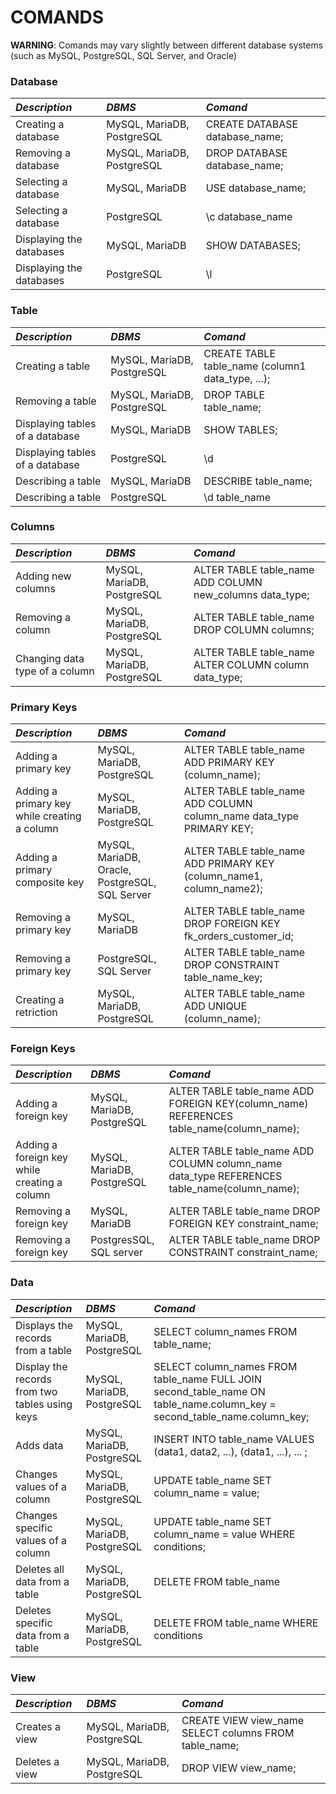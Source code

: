 # COMANDS
**WARNING**: Comands may vary slightly between different database systems (such as MySQL, PostgreSQL, SQL Server, and Oracle)


### Database
| *Description* | *DBMS* | *Comand* |
|:------|:------|:------|
| Creating a database | MySQL, MariaDB, PostgreSQL | CREATE DATABASE database_name; |
| Removing a database | MySQL, MariaDB, PostgreSQL | DROP DATABASE database_name;|
| Selecting a database | MySQL, MariaDB | USE database_name; |
| Selecting a database | PostgreSQL | \c database_name |
| Displaying the databases | MySQL, MariaDB | SHOW DATABASES; |
| Displaying the databases | PostgreSQL | \l |


### Table
| *Description* | *DBMS* | *Comand* |
|:------|:------|:------|
| Creating a table | MySQL, MariaDB, PostgreSQL | CREATE TABLE table_name (column1 data_type, ...); |
| Removing a table | MySQL, MariaDB, PostgreSQL | DROP TABLE table_name; |
| Displaying tables of a database | MySQL, MariaDB | SHOW TABLES; |
| Displaying tables of a database | PostgreSQL | \d |
| Describing a table | MySQL, MariaDB | DESCRIBE table_name; |
| Describing a table | PostgreSQL | \d table_name |


### Columns
| *Description* | *DBMS* | *Comand* |
|:------|:------|:------|
| Adding new columns | MySQL, MariaDB, PostgreSQL | ALTER TABLE table_name ADD COLUMN new_columns data_type; |
| Removing a column | MySQL, MariaDB, PostgreSQL | ALTER TABLE table_name DROP COLUMN columns; |
| Changing data type of a column | MySQL, MariaDB, PostgreSQL | ALTER TABLE table_name ALTER COLUMN column data_type; |


### Primary Keys
| *Description* | *DBMS* | *Comand* |
|:------|:------|:------|
| Adding a primary key | MySQL, MariaDB, PostgreSQL | ALTER TABLE table_name ADD PRIMARY KEY (column_name); |
| Adding a primary key while creating a column| MySQL, MariaDB, PostgreSQL | ALTER TABLE table_name ADD COLUMN column_name data_type PRIMARY KEY; |
| Adding a primary composite key |  MySQL, MariaDB, Oracle, PostgreSQL, SQL Server | ALTER TABLE table_name ADD PRIMARY KEY (column_name1, column_name2); |
| Removing a primary key | MySQL, MariaDB | ALTER TABLE table_name DROP FOREIGN KEY fk_orders_customer_id; |
| Removing a primary key | PostgreSQL, SQL Server | ALTER TABLE table_name DROP CONSTRAINT table_name_key; |
| Creating a retriction | MySQL, MariaDB, PostgreSQL | ALTER TABLE table_name ADD UNIQUE (column_name); |


### Foreign Keys
| *Description* | *DBMS* | *Comand* |
|:------|:------|:------|
| Adding a foreign key | MySQL, MariaDB, PostgreSQL | ALTER TABLE table_name ADD FOREIGN KEY(column_name) REFERENCES table_name(column_name); |
| Adding a foreign key while creating a column | MySQL, MariaDB, PostgreSQL | ALTER TABLE table_name ADD COLUMN column_name data_type REFERENCES table_name(column_name); |
| Removing a foreign key| MySQL, MariaDB | ALTER TABLE table_name DROP FOREIGN KEY constraint_name; |
| Removing a foreign key| PostgresSQL, SQL server | ALTER TABLE table_name DROP CONSTRAINT constraint_name; |


### Data
| *Description* | *DBMS* | *Comand* |
|:------|:------|:------|
| Displays the records from a table | MySQL, MariaDB, PostgreSQL | SELECT column_names FROM table_name; |                 
| Display the records from two tables using keys | MySQL, MariaDB, PostgreSQL | SELECT column_names FROM table_name FULL JOIN second_table_name ON table_name.column_key = second_table_name.column_key; |
| Adds data | MySQL, MariaDB, PostgreSQL | INSERT INTO table_name VALUES (data1, data2, ...), (data1, ...), ... ; |
| Changes values of a column | MySQL, MariaDB, PostgreSQL | UPDATE table_name SET column_name = value; |
| Changes specific values of a column | MySQL, MariaDB, PostgreSQL | UPDATE table_name SET column_name = value WHERE conditions; |
| Deletes all data from a table | MySQL, MariaDB, PostgreSQL | DELETE FROM table_name |
| Deletes specific data from a table | MySQL, MariaDB, PostgreSQL | DELETE FROM table_name WHERE conditions |


### View
| *Description* | *DBMS* | *Comand* |
|:------|:------|:------|
| Creates a view | MySQL, MariaDB, PostgreSQL | CREATE VIEW view_name SELECT columns FROM table_name; |
| Deletes a view | MySQL, MariaDB, PostgreSQL | DROP VIEW view_name; |
